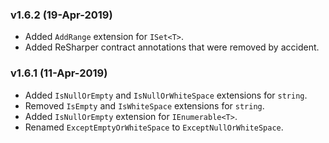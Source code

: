 ### v1.6.2 (19-Apr-2019)

- Added `AddRange` extension for `ISet<T>`.
- Added ReSharper contract annotations that were removed by accident.

### v1.6.1 (11-Apr-2019)

- Added `IsNullOrEmpty` and `IsNullOrWhiteSpace` extensions for `string`.
- Removed `IsEmpty` and `IsWhiteSpace` extensions for `string`.
- Added `IsNullOrEmpty` extension for `IEnumerable<T>`.
- Renamed `ExceptEmptyOrWhiteSpace` to `ExceptNullOrWhiteSpace`.